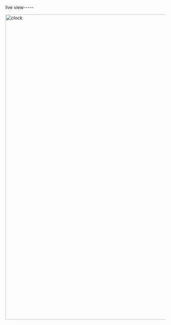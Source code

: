 live view-----

<img width="960" alt="clock" src="https://github.com/user-attachments/assets/f469b3df-4781-473d-83e7-be6befc866c3" />
